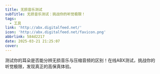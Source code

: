 ```yaml
---
title: 无损音乐测试
subTitle: 无损音乐测试：挑战你的听觉极限！
tags:
  - 工具
link: 'http://abx.digitalfeed.net/'
icon: 'http://abx.digitalfeed.net/favicon.png'
abbrlink: 584d2217
date: 2025-03-21 21:25:07
cover:
---
```


测试你的耳朵是否能分辨无损音乐与压缩音频的区别！在线ABX测试，挑战你的听觉极限，发现真正的高保真体验。